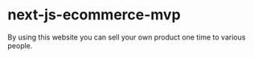 # next-js-ecommerce-mvp
 By using this website you can sell your own product one time to various people.

